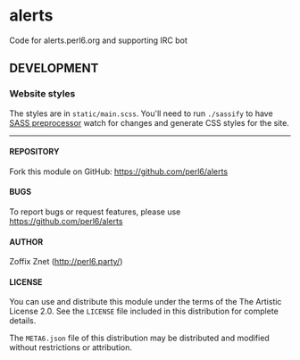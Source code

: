 # alerts

Code for alerts.perl6.org and supporting IRC bot

## DEVELOPMENT

### Website styles

The styles are in `static/main.scss`. You'll need to run `./sassify` to
have [SASS preprocessor](http://sass-lang.com/) watch for changes and
generate CSS styles for the site.


----

#### REPOSITORY

Fork this module on GitHub:
https://github.com/perl6/alerts

#### BUGS

To report bugs or request features, please use
https://github.com/perl6/alerts

#### AUTHOR

Zoffix Znet (http://perl6.party/)

#### LICENSE

You can use and distribute this module under the terms of the
The Artistic License 2.0. See the `LICENSE` file included in this
distribution for complete details.

The `META6.json` file of this distribution may be distributed and modified
without restrictions or attribution.
